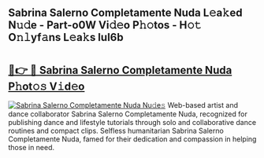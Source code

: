 ## Sabrina Salerno Completamente Nuda L𝚎a𝚔ed N𝚞𝚍e - Part-o0W Vi𝚍𝚎o P𝚑𝚘tos - H𝚘𝚝 O𝚗𝚕yf𝚊ns L𝚎a𝚔s luI6b

# <h2><a href="http://kf0fyy4.oniu.top/?m=Sabrina+Salerno+Completamente+Nuda">🔗👉 🔴 Sabrina Salerno Completamente Nuda P𝚑ot𝚘𝚜 V𝚒d𝚎o</a></h2>

[![Sabrina Salerno Completamente Nuda Nu𝚍e𝚜](https://i.imgur.com/0qMVB7G.gif)](http://kf0fyy4.oniu.top/?m=Sabrina+Salerno+Completamente+Nuda)
Web-based artist and dance collaborator Sabrina Salerno Completamente Nuda, recognized for publishing dance and lifestyle tutorials through solo and collaborative dance routines and compact clips. Selfless humanitarian Sabrina Salerno Completamente Nuda, famed for their dedication and compassion in helping those in need.  
